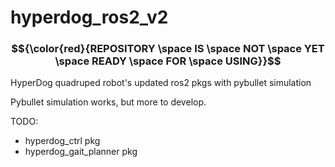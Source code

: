 # hyperdog_ros2_v2



### $${\color{red}{REPOSITORY \space IS \space NOT \space YET \space READY \space FOR \space USING}}$$ 



HyperDog quadruped robot's updated ros2 pkgs with pybullet simulation


Pybullet simulation works, but more to develop.


TODO:
  - hyperdog_ctrl pkg
  - hyperdog_gait_planner pkg

  
